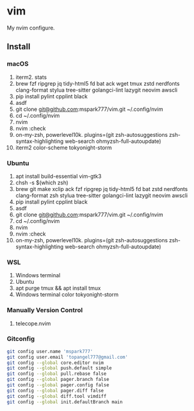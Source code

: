 # vim

My nvim configure.

## Install

### macOS

1. iterm2. stats
1. brew fzf ripgrep jq tidy-html5 fd bat ack wget tmux zstd nerdfonts clang-format stylua tree-sitter golangci-lint lazygit neovim awscli
1. pip install pylint cpplint black
1. asdf
1. git clone git@github.com:mspark777/vim.git ~/.config/nvim
1. cd ~/.config/nvim
1. nvim
1. nvim :check
1. on-my-zsh, powerlevel10k. plugins=(git zsh-autosuggestions zsh-syntax-highlighting web-search ohmyzsh-full-autoupdate)
1. iterm2 color-scheme tokyonight-storm

### Ubuntu

1. apt install build-essential vim-gtk3
1. chsh -s $(which zsh)
1. brew git make xclip ack fzf ripgrep jq tidy-html5 fd bat zstd nerdfonts clang-format zsh stylua tree-sitter golangci-lint lazygit neovim awscli
1. pip install pylint cpplint black
1. asdf
1. git clone git@github.com:mspark777/vim.git ~/.config/nvim
1. cd ~/.config/nvim
1. nvim
1. nvim :check
1. on-my-zsh, powerlevel10k. plugins=(git zsh-autosuggestions zsh-syntax-highlighting web-search ohmyzsh-full-autoupdate)

### WSL

1. Windows terminal
1. Ubuntu
1. apt purge tmux && apt install tmux
1. Windows terminal color tokyonight-storm

### Manually Version Control

1. telecope.nvim

### Gitconfig

```sh
git config user.name 'mspark777'
git config user.email 'topangel777@gmail.com'
git config --global core.editor nvim
git config --global push.default simple
git config --global pull.rebase false
git config --global pager.branch false
git config --global pager.config false
git config --global pager.diff false
git config --global diff.tool vimdiff
git config --global init.defaultBranch main
```

